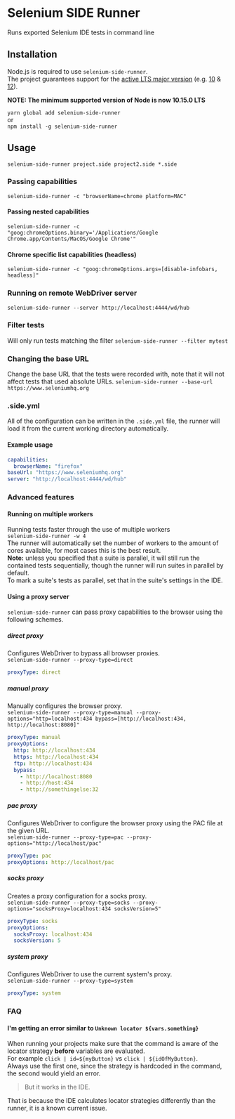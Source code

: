 # Selenium SIDE Runner

Runs exported Selenium IDE tests in command line

## Installation

Node.js is required to use `selenium-side-runner`.  
The project guarantees support for the [active LTS major version](https://github.com/nodejs/Release) (e.g. [10](https://nodejs.org/en/download/) & [12](https://nodejs.org/en/download/current/)).  

__NOTE: The minimum supported version of Node is now 10.15.0 LTS__

```yarn global add selenium-side-runner```  
or  
```npm install -g selenium-side-runner```  

## Usage

```selenium-side-runner project.side project2.side *.side```

### Passing capabilities

```selenium-side-runner -c "browserName=chrome platform=MAC"```

#### Passing nested capabilities

```selenium-side-runner -c "goog:chromeOptions.binary='/Applications/Google Chrome.app/Contents/MacOS/Google Chrome'"```

#### Chrome specific list capabilities (headless)

```selenium-side-runner -c "goog:chromeOptions.args=[disable-infobars, headless]"```

### Running on remote WebDriver server

```selenium-side-runner --server http://localhost:4444/wd/hub```

### Filter tests

Will only run tests matching the filter
```selenium-side-runner --filter mytest```

### Changing the base URL

Change the base URL that the tests were recorded with, note that it will not affect tests that used absolute URLs.
```selenium-side-runner --base-url https://www.seleniumhq.org```

### .side.yml

All of the configuration can be written in the `.side.yml` file, the runner will load it from the current working directory automatically.

#### Example usage

```yaml
capabilities:
  browserName: "firefox"
baseUrl: "https://www.seleniumhq.org"
server: "http://localhost:4444/wd/hub"
```

### Advanced features

#### Running on multiple workers

Running tests faster through the use of multiple workers  
```selenium-side-runner -w 4```  
The runner will automatically set the number of workers to the amount of cores available, for most cases this is the best result.  
__Note:__ unless you specified that a suite is parallel, it will still run the contained tests sequentially, though the runner will run suites in parallel by default.  
To mark a suite's tests as parallel, set that in the suite's settings in the IDE.

#### Using a proxy server

`selenium-side-runner` can pass proxy capabilities to the browser using the following schemes.

##### direct proxy  

Configures WebDriver to bypass all browser proxies.  
```selenium-side-runner --proxy-type=direct```

```yaml
proxyType: direct
```

##### manual proxy

Manually configures the browser proxy.  
```selenium-side-runner --proxy-type=manual --proxy-options="http=localhost:434 bypass=[http://localhost:434, http://localhost:8080]"```

```yaml
proxyType: manual
proxyOptions:
  http: http://localhost:434
  https: http://localhost:434
  ftp: http://localhost:434
  bypass:
    - http://localhost:8080
    - http://host:434
    - http://somethingelse:32
```

##### pac proxy

Configures WebDriver to configure the browser proxy using the PAC file at the given URL.  
```selenium-side-runner --proxy-type=pac --proxy-options="http://localhost/pac"```

```yaml
proxyType: pac
proxyOptions: http://localhost/pac
```

##### socks proxy

Creates a proxy configuration for a socks proxy.  
```selenium-side-runner --proxy-type=socks --proxy-options="socksProxy=localhost:434 socksVersion=5"```

```yaml
proxyType: socks
proxyOptions:
  socksProxy: localhost:434
  socksVersion: 5
```

##### system proxy  

Configures WebDriver to use the current system's proxy.  
```selenium-side-runner --proxy-type=system```

```yaml
proxyType: system
```

### FAQ

#### I'm getting an error similar to `Unknown locator ${vars.something}`

When running your projects make sure that the command is aware of the locator strategy __before__ variables are evaluated.  
For example `click | id=${myButton}` vs `click | ${idOfMyButton}`.  
Always use the first one, since the strategy is hardcoded in the command, the second would yield an error.  

>But it works in the IDE.  

That is because the IDE calculates locator strategies differently than the runner, it is a known current issue.
